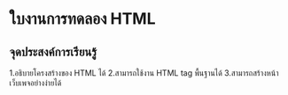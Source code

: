 # ใบงานการทดลอง HTML
## จุดประสงค์การเรียนรู้
1.อธิบายโครงสร้างของ HTML ได้
2.สามารถใช้งาน HTML tag พื้นฐานได้
3.สามารถสร้างหน้าเว็บเพจอย่างง่ายได้
